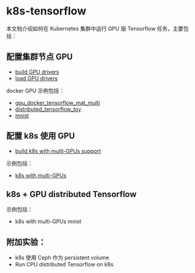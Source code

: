 # k8s-tensorflow
本文档介绍如何在 Kubernetes 集群中运行 GPU 版 Tensorflow 任务，主要包括：

## 配置集群节点 GPU
* [build GPU drivers](build_gpu_drivers)
* [load GPU drivers](load_gpu_drivers)

docker GPU 示例包括：
* [gpu_docker_tensorflow_mat_multi](examples/gpu_docker_tensorflow_mat_multi)
* [distributed_tensorflow_toy](examples/distributed_tensorflow_toy)
* [mnist](examples/mnist)


## 配置 k8s 使用 GPU
* [build k8s with multi-GPUs support](build_k8s)

示例包括：

* [k8s with multi-GPUs](examples/k8s_multigpu)

## k8s + GPU distributed Tensorflow

示例包括：

* k8s with multi-GPUs mnist

## 附加实验：

* k8s 使用 Ceph 作为 persistent volume
* Run CPU distributed Tensorflow on k8s
